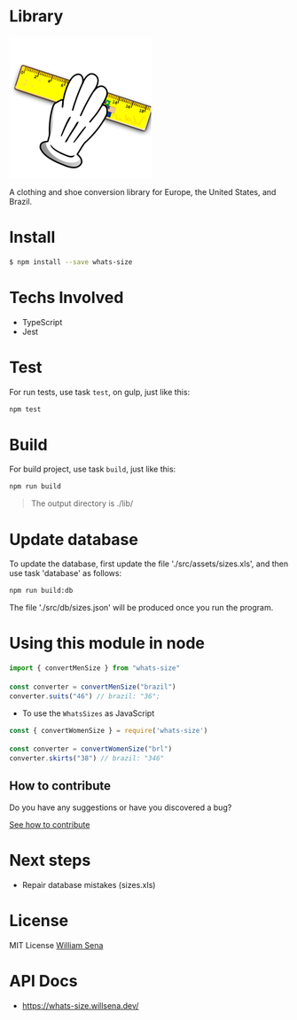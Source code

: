# Library

![WhatsSize Logo](/src/images/logo.png)

A clothing and shoe conversion library for Europe, the United States, and Brazil.

# Install

```sh
$ npm install --save whats-size
```

# Techs Involved

- TypeScript
- Jest

# Test

For run tests, use task `test`, on gulp, just like this:

```sh
npm test
```

# Build

For build project, use task `build`, just like this:

```sh
npm run build
```

> The output directory is ./lib/

# Update database

To update the database, first update the file './src/assets/sizes.xls', and then use task 'database' as follows:

```sh
npm run build:db
```

The file './src/db/sizes.json' will be produced once you run the program.

# Using this module in node

```ts
import { convertMenSize } from "whats-size"

const converter = convertMenSize("brazil")
converter.suits("46") // brazil: "36";
```

- To use the `WhatsSizes` as JavaScript

```js
const { convertWomenSize } = require('whats-size')

const converter = convertWomenSize("brl")
converter.skirts("38") // brazil: "346"
```

## How to contribute

Do you have any suggestions or have you discovered a bug?

[See how to contribute](CONTRIBUTING.md)

# Next steps

- Repair database mistakes (sizes.xls)

# License

MIT License [William Sena](http://willsena.dev)

# API Docs

- https://whats-size.willsena.dev/
